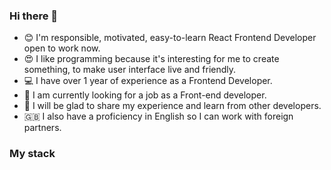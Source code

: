 ### Hi there 👋

- 😊 I'm responsible, motivated, easy-to-learn React Frontend Developer open to work now.
- 😍 I like programming because it's interesting for me to create something, to make user interface live and friendly.
- 💻 I have over 1 year of experience as a Frontend Developer.
- 🔭 I am currently looking for a job as a Front-end developer.
- 👯 I will be glad to share my experience and learn from other developers.
- 🇬🇧 I also have a proficiency in English so I can work with foreign partners.

### My stack



